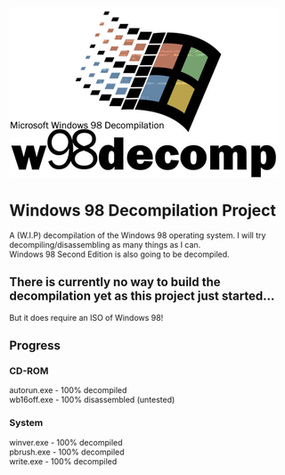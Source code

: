 ![Logo](./readme/logo24.png)
# Windows 98 Decompilation Project
A (W.I.P) decompilation of the Windows 98 operating system. I will try decompiling/disassembling as many things as I can.  
Windows 98 Second Edition is also going to be decompiled.

## There is currently no way to build the decompilation yet as this project just started...
But it does require an ISO of Windows 98!

## Progress
### CD-ROM
autorun.exe - 100% decompiled  
wb16off.exe - 100% disassembled (untested)  

### System
winver.exe - 100% decompiled  
pbrush.exe - 100% decompiled  
write.exe - 100% decompiled  


